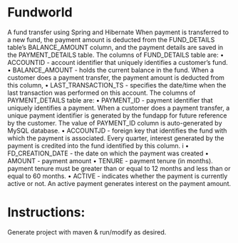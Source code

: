 Fundworld
=========
A fund transfer using Spring and Hibernate 
When payment is transferred to a new fund, the payment amount is deducted from
the FUND_DETAILS table’s BALANCE_AMOUNT column, and the payment details are
saved in the PAYMENT_DETAILS table.
The columns of FUND_DETAILS table are: 
• ACCOUNTID - account identifier that uniquely identifies a customer’s fund.
• BALANCE_AMOUNT - holds the current balance in the fund. When a customer does a payment transfer, the payment amount is deducted from this column,
• LAST_TRANSACTION_TS - specifies the date/time when the last transaction was performed on
this account.
The columns of PAYMENT_DETAILS table are:
• PAYMENT_ID - payment identifier that uniquely identifies a payment. When a customer does a payment transfer, a unique payment identifier is generated by the fundapp for future reference by the customer. The value of PAYMENT_ID column is auto-generated by MySQL database.
• ACCOUNTJD - foreign key that identifies the fund with which the payment is
associated. Every quarter, interest generated by the payment is credited into the fund identified by this column.
i • FD_CREATION_DATE - the date on which the payment was created
• AMOUNT - payment amount
• TENURE - payment tenure (in months). payment tenure must be greater than or
equal to 12 months and less than or equal to 60 months.
• ACTIVE - indicates whether the payment is currently active or not. An active payment
generates interest on the payment amount.

Instructions:
===========
Generate project with maven & run/modify as desired.
